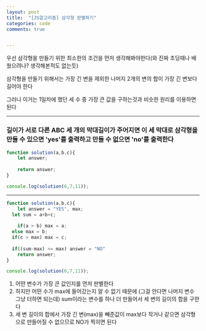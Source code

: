 ```yaml
---
layout: post
title:  "[JS알고리즘] 삼각형 판별하기"
categories: code 
comments: true


---
```




우선 삼각형을 만들기 위한 최소한의 조건을 먼저 생각해봐야한다(와 진짜 초딩때나 배웠으려나? 생각해본적도 없는듯)

삼각형을 만들기 위해서는 가장 긴 변을 제외한 나머지 2개의 변의 합이 가장 긴 변보다 길어야 한다

그러니 이거는 1일차에 했던 세 수 중 가장 큰 값을 구하는것과 비슷한 원리를 이용하면 된다

---

### 길이가 서로 다른 ABC 세 개의 막대길이가 주어지면 이 세 막대로 삼각형을 만들 수 있으면 'yes'를 출력하고 만들 수 없으면 'no'를 출력한다

~~~javascript
function solution(a,b,c){
	let answer;
	
	return answer;
}

console.log(solution(6,7,11));
~~~

---

~~~javascript
function solution(a,b,c){
	let answer = "YES", max;
  let sum = a+b+c;
  
	if(a > b) max = a;
  else max = b;
  if(c > max) max = c; 
  
  if((sum-max) <= max) answer = "NO" 
	return answer;
}

console.log(solution(6,7,11));
~~~

1. 어떤 변수가 가장 큰 값인지를 먼저 판별한다
2. 하지만 어떤 수가 max에 들어갔는지 알 수 없기 때문에 (그걸 안다면 나머지 변수 그냥 더하면 되는데) sum이라는 변수를 하나 더 만들어서 세 변의 길이의 합을 구한다
3. 세 변 길이의 합에서 가장 긴 변(max)을 빼준값이 max보다 작거나 같으면 삼각형으로 만들어질 수 없으므로 NO가 찍히면 된다